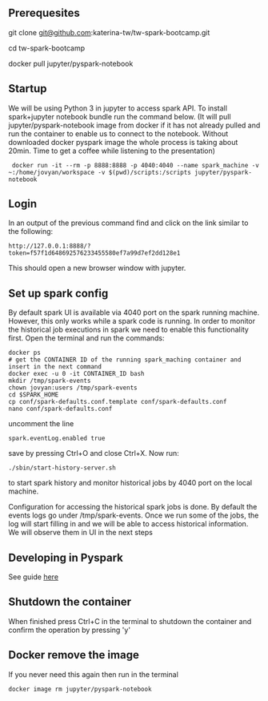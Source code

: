 ## Prerequesites

git clone git@github.com:katerina-tw/tw-spark-bootcamp.git

cd tw-spark-bootcamp 

docker pull jupyter/pyspark-notebook


## Startup
We will be using Python 3 in jupyter to access spark API.
To install spark+jupyter notebook bundle run the command below. (It will pull
jupyter/pyspark-notebook image from docker if it has not already pulled and run the container to enable
us to connect to the notebook. Without downloaded docker pyspark image the whole process is taking about 20min. 
Time to get a coffee while listening to the presentation)
```
 docker run -it --rm -p 8888:8888 -p 4040:4040 --name spark_machine -v ~:/home/jovyan/workspace -v $(pwd)/scripts:/scripts jupyter/pyspark-notebook
```

## Login 
In an output of the previous command find and click on the link similar to the following:
```
http://127.0.0.1:8888/?token=f57f1d648692576233455580ef7a99d7ef2dd128e1
```
This should open a new browser window with jupyter.

## Set up spark config
By default spark UI is available via 4040 port on the spark running machine.
However, this only works while a spark code is running.
In order to monitor the historical job executions in spark we need to enable this functionality first.
Open the terminal and run the commands:
```
docker ps
# get the CONTAINER ID of the running spark_maching container and insert in the next command
docker exec -u 0 -it CONTAINER_ID bash 
mkdir /tmp/spark-events
chown jovyan:users /tmp/spark-events
cd $SPARK_HOME
cp conf/spark-defaults.conf.template conf/spark-defaults.conf
nano conf/spark-defaults.conf         
```
uncomment the line 
```
spark.eventLog.enabled true
```
save by pressing Ctrl+O and close Ctrl+X. Now run:
 ```
./sbin/start-history-server.sh 
```
to start spark history and monitor historical jobs by 4040 port on the local machine.

Configuration for accessing the historical spark jobs is done.
By default the events logs go under /tmp/spark-events. Once we run some of the jobs, the log will start filling in 
and we will be able to access historical information. We will observe them in UI in the next steps

## Developing in Pyspark
See guide [here](scripts/README.md)

## Shutdown the container
When finished press Ctrl+C in the terminal to shutdown the container and confirm the operation by pressing 'y'

## Docker remove the image
If you never need this again then run in the terminal
```
docker image rm jupyter/pyspark-notebook 
```
